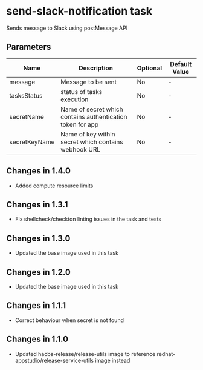 # send-slack-notification task

Sends message to Slack using postMessage API

## Parameters
| Name            | Description                                                | Optional | Default Value             |
|-----------------|------------------------------------------------------------|----------|---------------------------|
| message         | Message to be sent                                         | No       | -                         |
| tasksStatus     | status of tasks execution                                  | No       | -                         |
| secretName      | Name of secret which contains authentication token for app | No       | -                         |
| secretKeyName   | Name of key within secret which contains webhook URL       | No       | -                         |

## Changes in 1.4.0
* Added compute resource limits

## Changes in 1.3.1
* Fix shellcheck/checkton linting issues in the task and tests

## Changes in 1.3.0
* Updated the base image used in this task

## Changes in 1.2.0
* Updated the base image used in this task

## Changes in 1.1.1
* Correct behaviour when secret is not found

## Changes in 1.1.0
* Updated hacbs-release/release-utils image to reference redhat-appstudio/release-service-utils image instead
